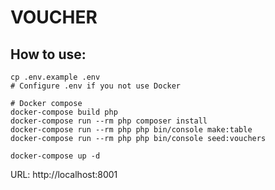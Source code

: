 # VOUCHER

## How to use:

```shell
cp .env.example .env
# Configure .env if you not use Docker

# Docker compose
docker-compose build php
docker-compose run --rm php composer install
docker-compose run --rm php php bin/console make:table 
docker-compose run --rm php php bin/console seed:vouchers

docker-compose up -d
```

URL: http://localhost:8001
